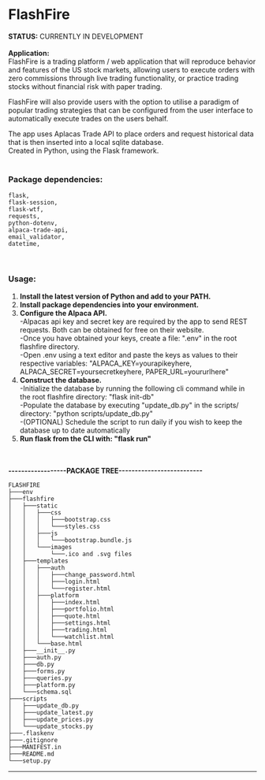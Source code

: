 # FlashFire

__STATUS:__ CURRENTLY IN DEVELOPMENT     <br><br>
__Application:__                         <br>
FlashFire is a trading platform / web application that will reproduce behavior and features of the US stock markets, allowing users to execute orders with zero commissions through live trading functionality, or practice trading stocks without financial risk with paper trading.                <br>

FlashFire will also provide users with the option to utilise a paradigm of popular trading strategies that can be configured from the user interface to automatically execute trades on the users behalf.      <br>

The app uses Aplacas Trade API to place orders and request historical data that is then inserted into a local sqlite database.       <br>
Created in Python, using the Flask framework.                                                                                    <br><br>

### Package dependencies:               
    flask,                        
    flask-session,                
    flask-wtf,                    
    requests,                     
    python-dotenv,                
    alpaca-trade-api,             
    email_validator,              
    datetime,
    
<br>    

### Usage:                                                                  <br>
1. __Install the latest version of Python and add to your PATH.__           <br>
2. __Install package dependencies into your environment.__                  <br>
3. __Configure the Alpaca API.__                                            <br>
   -Alpacas api key and secret key are required by the app to send REST requests. Both can be obtained for free on their website.   <br>
   -Once you have obtained your keys, create a file: ".env" in the root flashfire directory.                                        <br>
   -Open .env using a text editor and paste the keys as values to their respective variables: "ALPACA_KEY=yourapikeyhere, ALPACA_SECRET=yoursecretkeyhere, PAPER_URL=yoururlhere"                                                      <br>
4. __Construct the database.__                                              <br>
   -Initialize the database by running the following cli command while in the root flashfire directory: "flask init-db"             <br>
   -Populate the database by executing "update_db.py" in the scripts/ directory: "python scripts/update_db.py"                      <br>
   -(OPTIONAL) Schedule the script to run daily if you wish to keep the database up to date automatically                           <br>
5. __Run flask from the CLI with: "flask run"__                             <br><br><br>

__------------------PACKAGE TREE--------------------------__

    FLASHFIRE
    ├───env
    ├───flashfire
    │   ├───static
    │   │   ├───css
    │   │   │   ├───bootstrap.css
    │   │   │   └───styles.css
    │   │   ├───js
    │   │   │   └───bootstrap.bundle.js
    │   │   └───images
    │   │       └───.ico and .svg files
    │   ├───templates
    │   │   ├───auth
    │   │   │   ├───change_password.html
    │   │   │   ├───login.html
    │   │   │   └───register.html
    │   │   ├───platform
    │   │   │   ├───index.html
    │   │   │   ├───portfolio.html
    │   │   │   ├───quote.html
    │   │   │   ├───settings.html
    │   │   │   ├───trading.html
    │   │   │   └───watchlist.html
    │   │   └───base.html
    │   ├───__init__.py
    │   ├───auth.py
    │   ├───db.py
    │   ├───forms.py
    │   ├───queries.py
    │   ├───platform.py
    │   └───schema.sql
    ├───scripts
    │   ├───update_db.py
    │   ├───update_latest.py
    │   ├───update_prices.py
    │   └───update_stocks.py
    ├───.flaskenv
    ├───.gitignore
    ├───MANIFEST.in
    ├───README.md
    └───setup.py


--------------------------------------------------



















